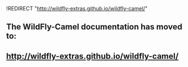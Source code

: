 !REDIRECT "http://wildfly-extras.github.io/wildfly-camel/"
## The WildFly-Camel documentation has moved to:

## http://wildfly-extras.github.io/wildfly-camel/
